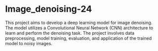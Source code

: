 # Image_denoising-24
This project aims to develop a deep learning model for image denoising. The model utilizes a Convolutional Neural Network (CNN) architecture to learn and perform the denoising task. The project involves data preprocessing, model training, evaluation, and application of the trained model to noisy images.
